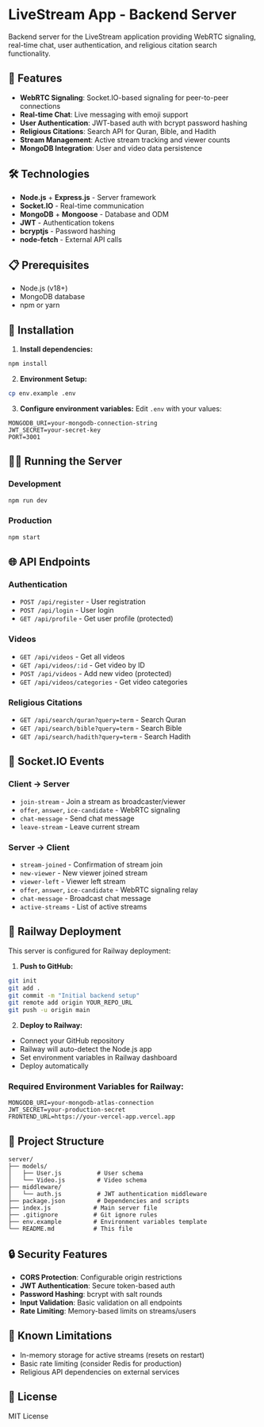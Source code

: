 # LiveStream App - Backend Server

Backend server for the LiveStream application providing WebRTC signaling, real-time chat, user authentication, and religious citation search functionality.

## 🚀 Features

- **WebRTC Signaling**: Socket.IO-based signaling for peer-to-peer connections
- **Real-time Chat**: Live messaging with emoji support
- **User Authentication**: JWT-based auth with bcrypt password hashing
- **Religious Citations**: Search API for Quran, Bible, and Hadith
- **Stream Management**: Active stream tracking and viewer counts
- **MongoDB Integration**: User and video data persistence

## 🛠 Technologies

- **Node.js** + **Express.js** - Server framework
- **Socket.IO** - Real-time communication
- **MongoDB** + **Mongoose** - Database and ODM
- **JWT** - Authentication tokens
- **bcryptjs** - Password hashing
- **node-fetch** - External API calls

## 📋 Prerequisites

- Node.js (v18+)
- MongoDB database
- npm or yarn

## 🚀 Installation

1. **Install dependencies:**
```bash
npm install
```

2. **Environment Setup:**
```bash
cp env.example .env
```

3. **Configure environment variables:**
Edit `.env` with your values:
```env
MONGODB_URI=your-mongodb-connection-string
JWT_SECRET=your-secret-key
PORT=3001
```

## 🏃‍♂️ Running the Server

### Development
```bash
npm run dev
```

### Production
```bash
npm start
```

## 🌐 API Endpoints

### Authentication
- `POST /api/register` - User registration
- `POST /api/login` - User login  
- `GET /api/profile` - Get user profile (protected)

### Videos
- `GET /api/videos` - Get all videos
- `GET /api/videos/:id` - Get video by ID
- `POST /api/videos` - Add new video (protected)
- `GET /api/videos/categories` - Get video categories

### Religious Citations
- `GET /api/search/quran?query=term` - Search Quran
- `GET /api/search/bible?query=term` - Search Bible
- `GET /api/search/hadith?query=term` - Search Hadith

## 🔧 Socket.IO Events

### Client → Server
- `join-stream` - Join a stream as broadcaster/viewer
- `offer`, `answer`, `ice-candidate` - WebRTC signaling
- `chat-message` - Send chat message
- `leave-stream` - Leave current stream

### Server → Client
- `stream-joined` - Confirmation of stream join
- `new-viewer` - New viewer joined stream
- `viewer-left` - Viewer left stream
- `offer`, `answer`, `ice-candidate` - WebRTC signaling relay
- `chat-message` - Broadcast chat message
- `active-streams` - List of active streams

## 🚀 Railway Deployment

This server is configured for Railway deployment:

1. **Push to GitHub:**
```bash
git init
git add .
git commit -m "Initial backend setup"
git remote add origin YOUR_REPO_URL
git push -u origin main
```

2. **Deploy to Railway:**
- Connect your GitHub repository
- Railway will auto-detect the Node.js app
- Set environment variables in Railway dashboard
- Deploy automatically

### Required Environment Variables for Railway:
```
MONGODB_URI=your-mongodb-atlas-connection
JWT_SECRET=your-production-secret
FRONTEND_URL=https://your-vercel-app.vercel.app
```

## 📁 Project Structure

```
server/
├── models/
│   ├── User.js          # User schema
│   └── Video.js         # Video schema
├── middleware/
│   └── auth.js          # JWT authentication middleware
├── package.json         # Dependencies and scripts
├── index.js            # Main server file
├── .gitignore          # Git ignore rules
├── env.example         # Environment variables template
└── README.md           # This file
```

## 🔒 Security Features

- **CORS Protection**: Configurable origin restrictions
- **JWT Authentication**: Secure token-based auth
- **Password Hashing**: bcrypt with salt rounds
- **Input Validation**: Basic validation on all endpoints
- **Rate Limiting**: Memory-based limits on streams/users

## 🐛 Known Limitations

- In-memory storage for active streams (resets on restart)
- Basic rate limiting (consider Redis for production)
- Religious API dependencies on external services

## 📝 License

MIT License 